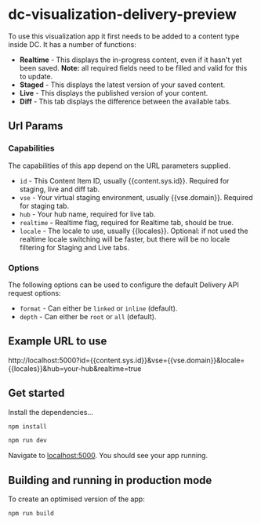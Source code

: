 # dc-visualization-delivery-preview

To use this visualization app it first needs to be added to a content type inside DC. It has a number of functions:
  * **Realtime** - This displays the in-progress content, even if it hasn't yet been saved. **Note:** all required fields need to be filled and valid for this to update.
  * **Staged** - This displays the latest version of your saved content.
  * **Live** - This displays the published version of your content.
  * **Diff** - This tab displays the difference between the available tabs.
## Url Params
### Capabilities
  <p>The capabilities of this app depend on the URL parameters supplied.</p>
  
  * `id` - This Content Item ID, usually {{content.sys.id}}. Required for staging, live and diff tab.
  * `vse` - Your virtual staging environment, usually {{vse.domain}}. Required for staging tab.
  * `hub` - Your hub name, required for live tab.
  * `realtime` - Realtime flag, required for Realtime tab, should be true.
  * `locale` - The locale to use, usually {{locales}}. Optional: if not used the realtime locale switching will be faster, but there will be no locale filtering for Staging and Live tabs.
  
### Options
  <p>The following options can be used to configure the default Delivery API request options:</p>
  
  * `format` - Can either be `linked` or `inline` (default).
  * `depth` - Can either be `root` or `all` (default).
  
  <h2>Example URL to use</h2>
http://localhost:5000?id={{content.sys.id}}&vse={{vse.domain}}&locale={{locales}}&hub=your-hub&realtime=true

## Get started

Install the dependencies...

```bash
npm install
```

```bash
npm run dev
```

Navigate to [localhost:5000](http://localhost:5000). You should see your app running. 

## Building and running in production mode

To create an optimised version of the app:

```bash
npm run build
```